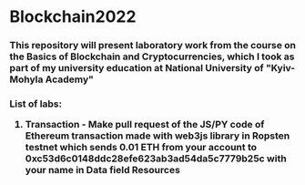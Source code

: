 # Blockchain2022

<h3>This repository will present laboratory work from the course on the Basics of Blockchain and Cryptocurrencies, which I took as part of my university education at National University of "Kyiv-Mohyla Academy"<h3/>

List of labs:
<ol>
<li><b>Transaction<b/> - Make pull request of the JS/PY code of Ethereum transaction made with web3js library in Ropsten testnet which sends 0.01 ETH from your account to 0xc53d6c0148ddc28efe623ab3ad54da5c7779b25c with your name in Data field Resources</li>
</ol>

